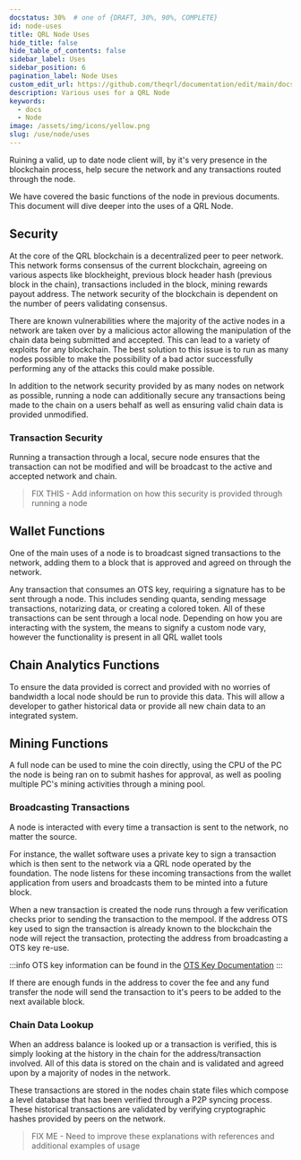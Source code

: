 ```yaml
---
docstatus: 30%  # one of {DRAFT, 30%, 90%, COMPLETE}
id: node-uses
title: QRL Node Uses
hide_title: false
hide_table_of_contents: false
sidebar_label: Uses
sidebar_position: 6
pagination_label: Node Uses
custom_edit_url: https://github.com/theqrl/documentation/edit/main/docs/Node/node-uses.md
description: Various uses for a QRL Node
keywords:
  - docs
  - Node
image: /assets/img/icons/yellow.png
slug: /use/node/uses
---
```


Ruining a valid, up to date node client will, by it's very presence in the blockchain process, help secure the network and any transactions routed through the node. 

We have covered the basic functions of the node in previous documents. This document will dive deeper into the uses of a QRL Node.

## Security 

At the core of the QRL blockchain is a decentralized peer to peer network. This network forms consensus of the current blockchain, agreeing on various aspects like blockheight, previous block header hash (previous block in the chain), transactions included in the block, mining rewards payout address. The network security of the blockchain is dependent on the number of peers validating consensus. 

There are known vulnerabilities where the majority of the active nodes in a network are taken over by a malicious actor allowing the manipulation of the chain data being submitted and accepted. This can lead to a variety of exploits for any blockchain. The best solution to this issue is to run as many nodes possible to make the possibility of a bad actor successfully performing any of the attacks this could make possible. 

In addition to the network security provided by as many nodes on network as possible, running a node can additionally secure any transactions being made to the chain on a users behalf as well as ensuring valid chain data is provided unmodified.

### Transaction Security

Running a transaction through a local, secure node ensures that the transaction can not be modified and will be broadcast to the active and accepted network and chain.

> FIX THIS - Add information on how this security is provided through running a node

## Wallet Functions

One of the main uses of a node is to broadcast signed transactions to the network, adding them to a block that is approved and agreed on through the network.

Any transaction that consumes an OTS key, requiring a signature has to be sent through a node. This includes sending quanta, sending message transactions, notarizing data, or creating a colored token. All of these transactions can be sent through a local node. Depending on how you are interacting with the system, the means to signify a custom node vary, however the functionality is present in all QRL wallet tools



## Chain Analytics Functions

To ensure the data provided is correct and provided with no worries of bandwidth a local node should be run to provide this data. This will allow a developer to gather historical data or provide all new chain data to  an integrated system.


## Mining Functions

A full node can be used to mine the coin directly, using the CPU of the PC the node is being ran on to submit hashes for approval, as well as pooling multiple PC's mining activities through a mining pool.

### Broadcasting Transactions

A node is interacted with every time a transaction is sent to the network, no matter the source. 

For instance, the wallet software uses a private key to sign a transaction which is then sent to the network via a QRL node operated by the foundation. The node listens for these incoming transactions from the wallet application from users and broadcasts them to be minted into a future block.


When a new transaction is created the node runs through a few verification checks prior to sending the transaction to the mempool. If the address OTS key used to sign the transaction is already known to the blockchain the node will reject the transaction, protecting the address from broadcasting a OTS key re-use.

:::info
OTS key information can be found in the [OTS Key Documentation](/build/fundamentals/ots-keys)
:::

If there are enough funds in the address to cover the fee and any fund transfer the node will send the transaction to it's peers to be added to the next available block. 

### Chain Data Lookup

When an address balance is looked up or a  transaction is verified, this is simply looking at the history in the chain for the address/transaction involved. All of this data is stored on the chain and is validated and agreed upon by a majority of nodes in the network. 

These transactions are stored in the nodes chain state files which compose a level database that has been verified through a P2P syncing process. These historical transactions are validated by verifying cryptographic hashes provided by peers on the network.



> FIX ME - Need to improve these explanations with references and additional examples of usage